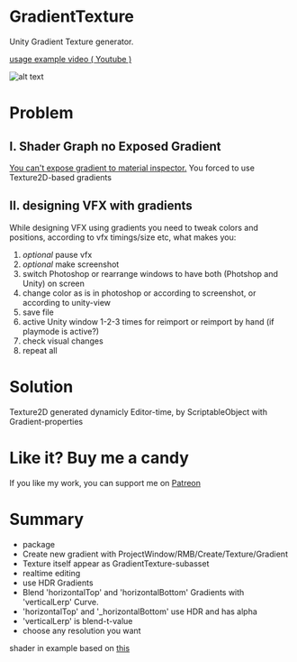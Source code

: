 # GradientTexture
Unity Gradient Texture generator.

[usage example video ( Youtube )](https://youtu.be/LmBBTqhpsbw)

![alt text](https://github.com/mitay-walle/GradientTexture/blob/main/Documentation/Inspector_preview.png?raw=true)

# Problem

## I. Shader Graph no Exposed Gradient
[You can't expose gradient to material inspector.](https://forum.unity.com/threads/where-is-the-exposed-gradient-node-property-in-shadergraph.822975/) 
You forced to use Texture2D-based gradients

## II. designing VFX with gradients
While designing VFX using gradients you need to tweak colors and positions, according to vfx timings/size etc, what makes you:
1. _optional_ pause vfx
2. _optional_ make screenshot
3. switch Photoshop or rearrange windows to have both (Photshop and Unity) on screen
4. change color as is in photoshop or according to screenshot, or according to unity-view
5. save file
6. active Unity window 1-2-3 times for reimport or reimport by hand (if playmode is active?)
7. check visual changes
8. repeat all

# Solution
Texture2D generated dynamicly Editor-time, by ScriptableObject with Gradient-properties




# Like it? Buy me a candy
If you like my work, you can support me on [Patreon](https://www.patreon.com/mitaywalle)

# Summary
- package
- Create new gradient with ProjectWindow/RMB/Create/Texture/Gradient 
- Texture itself appear as GradientTexture-subasset
- realtime editing
- use HDR Gradients
- Blend 'horizontalTop' and 'horizontalBottom' Gradients with 'verticalLerp' Curve.
- 'horizontalTop' and '_horizontalBottom' use HDR and has alpha
- 'verticalLerp' is blend-t-value
- choose any resolution you want


shader in example based on [this](https://simonschreibt.de/gat/fallout-4-the-mushroom-case/)

